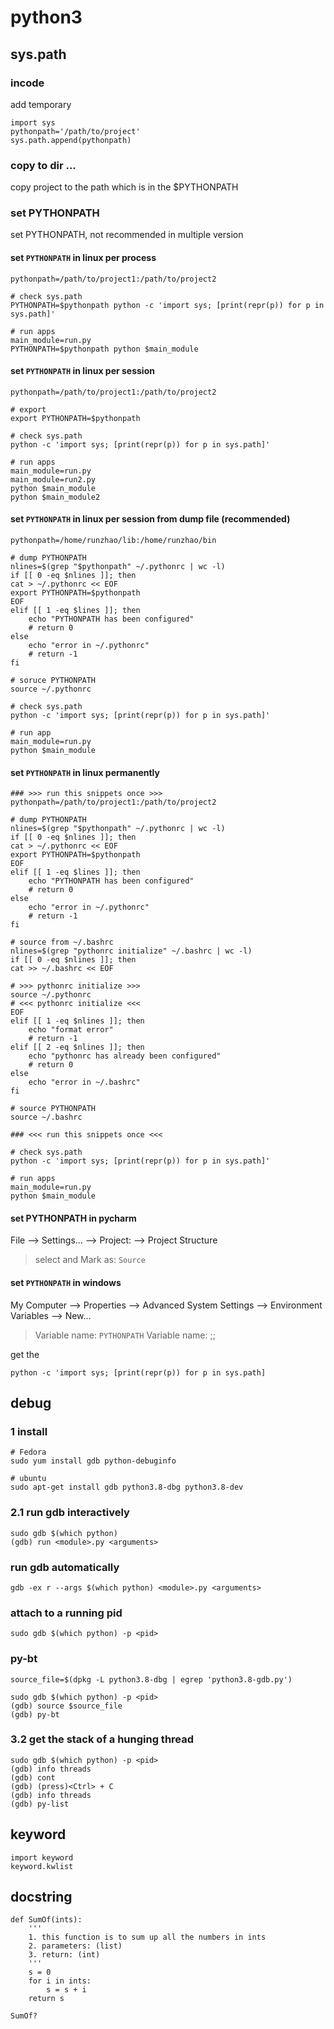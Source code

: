 

# python3 



## sys.path



### incode

add temporary 

```
import sys
pythonpath='/path/to/project'
sys.path.append(pythonpath)
```



### copy to dir ...

copy project to the path which is in the $PYTHONPATH



### set PYTHONPATH

set PYTHONPATH, not recommended in multiple version



#### set `PYTHONPATH` in linux per process

```
pythonpath=/path/to/project1:/path/to/project2

# check sys.path
PYTHONPATH=$pythonpath python -c 'import sys; [print(repr(p)) for p in sys.path]'

# run apps
main_module=run.py
PYTHONPATH=$pythonpath python $main_module
```



#### set `PYTHONPATH` in linux per session

```
pythonpath=/path/to/project1:/path/to/project2

# export 
export PYTHONPATH=$pythonpath

# check sys.path
python -c 'import sys; [print(repr(p)) for p in sys.path]'

# run apps
main_module=run.py
main_module=run2.py
python $main_module
python $main_module2
```



#### set `PYTHONPATH` in linux per session from dump file (recommended)

```
pythonpath=/home/runzhao/lib:/home/runzhao/bin

# dump PYTHONPATH
nlines=$(grep "$pythonpath" ~/.pythonrc | wc -l)
if [[ 0 -eq $nlines ]]; then
cat > ~/.pythonrc << EOF
export PYTHONPATH=$pythonpath
EOF
elif [[ 1 -eq $lines ]]; then
    echo "PYTHONPATH has been configured"
    # return 0
else
    echo "error in ~/.pythonrc"
    # return -1
fi

# soruce PYTHONPATH
source ~/.pythonrc 

# check sys.path
python -c 'import sys; [print(repr(p)) for p in sys.path]'

# run app
main_module=run.py
python $main_module
```



#### set `PYTHONPATH` in linux permanently

```
### >>> run this snippets once >>>
pythonpath=/path/to/project1:/path/to/project2

# dump PYTHONPATH
nlines=$(grep "$pythonpath" ~/.pythonrc | wc -l)
if [[ 0 -eq $nlines ]]; then
cat > ~/.pythonrc << EOF
export PYTHONPATH=$pythonpath
EOF
elif [[ 1 -eq $lines ]]; then
    echo "PYTHONPATH has been configured"
    # return 0
else
    echo "error in ~/.pythonrc"
    # return -1
fi

# source from ~/.bashrc
nlines=$(grep "pythonrc initialize" ~/.bashrc | wc -l)
if [[ 0 -eq $nlines ]]; then
cat >> ~/.bashrc << EOF

# >>> pythonrc initialize >>>
source ~/.pythonrc
# <<< pythonrc initialize <<<
EOF
elif [[ 1 -eq $nlines ]]; then
    echo "format error"
    # return -1
elif [[ 2 -eq $nlines ]]; then
    echo "pythonrc has already been configured"
    # return 0
else
    echo "error in ~/.bashrc"
fi

# source PYTHONPATH
source ~/.bashrc 

### <<< run this snippets once <<<

# check sys.path
python -c 'import sys; [print(repr(p)) for p in sys.path]'

# run apps
main_module=run.py
python $main_module

```



#### set PYTHONPATH in pycharm 

File --> Settings... --> Project: <Your Project Name> --> Project Structure 

> select <root path of your project>  and Mark as: `Source`
>



#### set `PYTHONPATH` in windows

My Computer --> Properties --> Advanced System Settings --> Environment Variables --> New...

> Variable name: `PYTHONPATH`
> Variable name: <root path of your project1>;<root path of your project2>;

get the <current PYTHONPATH> 

```
python -c 'import sys; [print(repr(p)) for p in sys.path]
```





## debug 

### 1 install

```
# Fedora
sudo yum install gdb python-debuginfo

# ubuntu
sudo apt-get install gdb python3.8-dbg python3.8-dev
```



### 2.1 run gdb interactively

```
sudo gdb $(which python) 
(gdb) run <module>.py <arguments>
```



### run gdb automatically

```
gdb -ex r --args $(which python) <module>.py <arguments>
```



### attach to a running pid

```
sudo gdb $(which python) -p <pid>
```



### py-bt

```
source_file=$(dpkg -L python3.8-dbg | egrep 'python3.8-gdb.py')

sudo gdb $(which python) -p <pid>
(gdb) source $source_file
(gdb) py-bt
```



### 3.2 get the stack of a hunging thread

````
sudo gdb $(which python) -p <pid>
(gdb) info threads
(gdb) cont
(gdb) (press)<Ctrl> + C
(gdb) info threads
(gdb) py-list

````







## keyword

```
import keyword
keyword.kwlist
```



## docstring

```
def SumOf(ints):
    '''
    1. this function is to sum up all the numbers in ints
    2. parameters: (list)
    3. return: (int)
    '''
    s = 0
    for i in ints:
        s = s + i
    return s
```

```
SumOf?
```